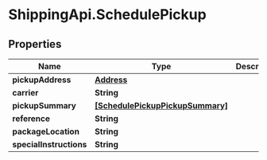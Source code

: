 # ShippingApi.SchedulePickup

## Properties

Name | Type | Description | Notes
------------ | ------------- | ------------- | -------------
**pickupAddress** | [**Address**](Address.md) |  | [optional] 
**carrier** | **String** |  | [optional] 
**pickupSummary** | [**[SchedulePickupPickupSummary]**](SchedulePickupPickupSummary.md) |  | [optional] 
**reference** | **String** |  | [optional] 
**packageLocation** | **String** |  | [optional] 
**specialInstructions** | **String** |  | [optional] 


